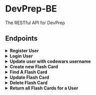 # DevPrep-BE
The RESTful API for DevPrep



## Endpoints
<details>
  <summary><b/> Register User </b> </summary>
  
```shell
POST api/v1/users
Content-Type: application/json
Accept: application/json
body: {
  "username": "coolguy123",
  "email": "hello@example.com",
  "codewars_username": undefined
}
```
---
```
{
    "data": {
        "id": "1",
        "type": "users",
        "attributes": {
            "email": "hello@example.com",
            "username": "coolguy123"
        }
    }
}
```
  
</details>


<details>
  <summary><b>Login User</b></summary>
  
```shell
POST api/v1/login
Content-Type: application/json
Accept: application/json
body: {
  "email": "hello@example.com",
  "username": "coolguy123"
  }
```
---
```
{
    "data": {
        "id": "1",
        "type": "user",
        "attributes": {
             "email": "hello@example.com",
             "username": "coolguy123",
             "codewars_username": "null"
            
        }
    }
}
```

</details>

<details>
  <summary><b>Update user with codewars username</b></summary>
  
```shell
PATCH /api/v1/users
Content-Type: application/json
Accept: application/json
body: {
  "email": "hello@example.com",
  "codewars_username": "SuperHacker3000"
}
```
---
```
{
    "data": {
        "id": "1",
        "type": "user",
        "attributes": {
            "email": "hello@example.com",
            "codewars_username": "SuperHacker3000"
            }
        }
    }
}
```
  
</details>
<details>
  <summary><b> Create new Flash Card</b></summary>
 
```shell
POST /api/v1/cards
Content-Type: application/json
Accept: application/json
body: {
  "user_id": "1",
  "category": "technical-BE",     <-- (or "technical-FE", "behavioral")
  "front_side": "What is MVC?",
  "back_side": "stuff and things",     <-- (optional)
}
```
---
```
Status 201
{
  "data": {
    "id": "1",
    "type": "flash_card",
    "attributes": {
      "category": "technical-BE",
      "competence_rating": 0,
      "front_side": "what is MVC?",
      "back_side": "stuff and things",
      "user_id": "1"
    }
  }
}
```


If the `user_id` is not present, or not in the DB, i see this error with the status code 400:
```
{
  "error": "invalid user_id"
}
```

  </details>
  
<details>
  <summary><b> Find A Flash Card</b></summary>
  
```shell
GET /api/v1/users/:user_id/cards/:card_id
```
---
```
Status 200
{
  "data": {
    "id": "1",
    "type": "flash_card",
    "attributes": {
      "category": "technical-BE",
      "competence_rating": 4.5,
      "front_side": "what is MVC?",
      "back_side": "A design pattern commonly used to build web applications.",
      "user_id": "1"
    }
  }
}
```

If the `user_id` or `:flash_card_id` is not in the DB, i see this error with the status code 404:
```
{
  "error": "invalid user_id or flash_card_id"
}
```
  
</details>
<details>
  <summary><b>Update Flash Card</b></summary>

```shell
PATCH api/v1/users/:user_id/cards/:card_id
Content-Type: application/json
Accept: application/json
body: {
  "category": "technical",
  "competence_rating": 4.5,
  "front_side": "What is MVC?",
  "back_side": "stuff and things"
}
```
*note that you do need at least 1 attribute present to send this request*

Then I should see the following response with a status code of 200:
```
{
  "data": {
    "id": "1",
    "type": "flash_card",
    "attributes": {
      "category": "technical-FE",
      "competence_rating": 4.5,
      "front_side": "what is MVC?",
      "back_side": "stuff and things",
      "user_id": "1"
    }
  }
}
```

If the `user_id` is not in the database, I should see this error with a status code of 400:
```
{
  "error": "invalid user_id"
}
```
  
</details>

<details>
  <summary><b>Delete Flash Card</b></summary>

```shell
DELETE /api/v1/users/user_id/cards/card_id
Content-Type: application/json
Accept: application/json
body: {
  "email": "hello@example.com",
  "card_id": 34
  }

```
---
```
Status 200
{
    "data": {
        "id": nil,
        "type": "card",
        "attributes": {
            "text": "Card 34 has been deleted sucessfully"
            }
        }
    }
}
```
  
</details>

<details>
  <summary><b>Return all Flash Cards for a User</b></summary>

```shell
GET /api/v1/users/:user_id/cards 
(potential extension: add query params to determine which deck)

```
---
```
Status 200
{
  "data": {
    "technical_cards": [
      {
        "id": "1",
        "type": "flash_card",
        "attributes": {
          "category": "technical",
          "competence_rating": 4.5,
          "front_side": "what is MVC?",
          "back_side": "A design pattern commonly used to build web applications.",
          "user_id": "1"
        }
      },
      {
        "id": "2",
        "type": "flash_card",
        "attributes": {
          "category": "technical",
          "competence_rating": 0,
          "front_side": "Explain your understanding of relational databases.",
          "back_side": "",
          "user_id": "1"
        }
      },
      {...}
    ],
    "behavioral_cards": [
      {
        "id": "3",
        "type": "flash_card",
        "attributes": {
          "category": "behavioral",
          "competence_rating": 0,
          "front_side": "What are you looking for in a role?",
          "back_side": "",
          "user_id": "1"
        }
      },
      {
        "id": "4",
        "type": "flash_card",
        "attributes": {
          "category": "technical",
          "competence_rating": 0,
          "front_side": "What are you proud of?",
          "back_side": "",
          "user_id": "1"
        }
      },
      {...}
    ]
  }
}
```

If the user_id is not in the DB, i see this error with a status of 404:
```
  "error": "no user found with the given id."
```
  
  </details>
